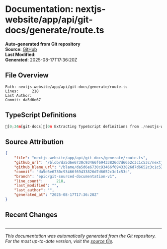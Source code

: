 # Documentation: nextjs-website/app/api/git-docs/generate/route.ts

**Auto-generated from Git repository**  
**Source**: [GitHub](/blob/da5d6e6730c93466f69433826d7d6652c3c1c53c/nextjs-website/app/api/git-docs/generate/route.ts)  
**Last Modified**:   
**Generated**: 2025-08-17T17:36:20Z

## File Overview

```
Path: nextjs-website/app/api/git-docs/generate/route.ts
Lines:      218
Last Author: 
Commit: da5d6e67
```

## TypeScript Definitions

```typescript
[0;34m[git-docs][0m Extracting TypeScript definitions from ./nextjs-website/app/api/git-docs/generate/route.ts
```

## Source Attribution

```json
{
    "file": "nextjs-website/app/api/git-docs/generate/route.ts",
    "github_url": "/blob/da5d6e6730c93466f69433826d7d6652c3c1c53c/nextjs-website/app/api/git-docs/generate/route.ts",
    "github_blame_url": "/blame/da5d6e6730c93466f69433826d7d6652c3c1c53c/nextjs-website/app/api/git-docs/generate/route.ts",
    "commit": "da5d6e6730c93466f69433826d7d6652c3c1c53c",
    "branch": "epic/git-sourced-documentation-v1",
    "line_count":      218,
    "last_modified": "",
    "last_author": "",
    "generated_at": "2025-08-17T17:36:20Z"
}
```

## Recent Changes

```diff

```

---
*This documentation was automatically generated from the Git repository. 
For the most up-to-date version, visit the [source file](/blob/da5d6e6730c93466f69433826d7d6652c3c1c53c/nextjs-website/app/api/git-docs/generate/route.ts).*
